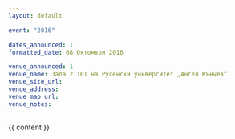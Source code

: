 ```yaml
---
layout: default

event: "2016"

dates_announced: 1
formatted_date: 08 Октомври 2016

venue_announced: 1
venue_name: Зала 2.101 на Русенски университет „Ангел Кънчев“
venue_site_url:
venue_address:
venue_map_url:
venue_notes:
---
```


{{ content }}

